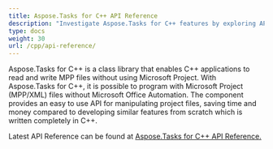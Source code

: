 ```yaml
---
title: Aspose.Tasks for C++ API Reference
description: "Investigate Aspose.Tasks for C++ features by exploring API reference documentation and create, modify, save or export MPP or Primavera (XER/XML) files without using of Microsoft Project."
type: docs
weight: 30
url: /cpp/api-reference/
---
```


Aspose.Tasks for C++ is a class library that enables C++ applications to read and write MPP files without using Microsoft Project. With Aspose.Tasks for C++, it is possible to program with Microsoft Project (MPP/XML) files without Microsoft Office Automation. The component provides an easy to use API for manipulating project files, saving time and money compared to developing similar features from scratch which is written completely in C++.

Latest API Reference can be found at [Aspose.Tasks for C++ API Reference.](https://apireference.aspose.com/tasks/cpp)
